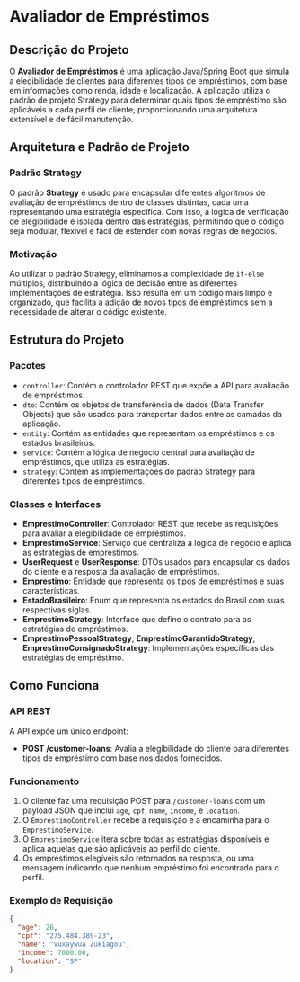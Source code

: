 # Avaliador de Empréstimos

## Descrição do Projeto

O **Avaliador de Empréstimos** é uma aplicação Java/Spring Boot que simula a elegibilidade de clientes para diferentes tipos de empréstimos, com base em informações como renda, idade e localização. A aplicação utiliza o padrão de projeto Strategy para determinar quais tipos de empréstimo são aplicáveis a cada perfil de cliente, proporcionando uma arquitetura extensível e de fácil manutenção.

## Arquitetura e Padrão de Projeto

### Padrão Strategy

O padrão **Strategy** é usado para encapsular diferentes algoritmos de avaliação de empréstimos dentro de classes distintas, cada uma representando uma estratégia específica. Com isso, a lógica de verificação de elegibilidade é isolada dentro das estratégias, permitindo que o código seja modular, flexível e fácil de estender com novas regras de negócios.

### Motivação

Ao utilizar o padrão Strategy, eliminamos a complexidade de `if-else` múltiplos, distribuindo a lógica de decisão entre as diferentes implementações de estratégia. Isso resulta em um código mais limpo e organizado, que facilita a adição de novos tipos de empréstimos sem a necessidade de alterar o código existente.

## Estrutura do Projeto

### Pacotes

- `controller`: Contém o controlador REST que expõe a API para avaliação de empréstimos.
- `dto`: Contém os objetos de transferência de dados (Data Transfer Objects) que são usados para transportar dados entre as camadas da aplicação.
- `entity`: Contém as entidades que representam os empréstimos e os estados brasileiros.
- `service`: Contém a lógica de negócio central para avaliação de empréstimos, que utiliza as estratégias.
- `strategy`: Contém as implementações do padrão Strategy para diferentes tipos de empréstimos.

### Classes e Interfaces

- **EmprestimoController**: Controlador REST que recebe as requisições para avaliar a elegibilidade de empréstimos.
- **EmprestimoService**: Serviço que centraliza a lógica de negócio e aplica as estratégias de empréstimos.
- **UserRequest** e **UserResponse**: DTOs usados para encapsular os dados do cliente e a resposta da avaliação de empréstimos.
- **Emprestimo**: Entidade que representa os tipos de empréstimos e suas características.
- **EstadoBrasileiro**: Enum que representa os estados do Brasil com suas respectivas siglas.
- **EmprestimoStrategy**: Interface que define o contrato para as estratégias de empréstimos.
- **EmprestimoPessoalStrategy**, **EmprestimoGarantidoStrategy**, **EmprestimoConsignadoStrategy**: Implementações específicas das estratégias de empréstimo.

## Como Funciona

### API REST

A API expõe um único endpoint:

- **POST /customer-loans**: Avalia a elegibilidade do cliente para diferentes tipos de empréstimo com base nos dados fornecidos.

### Funcionamento

1. O cliente faz uma requisição POST para `/customer-loans` com um payload JSON que inclui `age`, `cpf`, `name`, `income`, e `location`.
2. O `EmprestimoController` recebe a requisição e a encaminha para o `EmprestimoService`.
3. O `EmprestimoService` itera sobre todas as estratégias disponíveis e aplica aquelas que são aplicáveis ao perfil do cliente.
4. Os empréstimos elegíveis são retornados na resposta, ou uma mensagem indicando que nenhum empréstimo foi encontrado para o perfil.

### Exemplo de Requisição

```json
{
  "age": 26,
  "cpf": "275.484.389-23",
  "name": "Vuxaywua Zukiagou",
  "income": 7000.00,
  "location": "SP"
}
